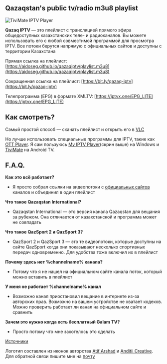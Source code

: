 ## Qazaqstan's public tv/radio m3u8 playlist

![TiviMate IPTV Player](https://aidoseg.github.io/qazaqiptv/assets/img/tivimate.png)

**Qazaq IPTV** — это плейлист с трансляцией прямого эфира общедоступных казахстанских теле- и радиоканалов. Вы можете использовать его с любой совместимой программой для просмотра IPTV. Все потоки берутся напрямую с официальных сайтов и доступны с территории Казахстана

Прямая ссылка на плейлист:
[https://aidoseg.github.io/qazaqiptv/playlist.m3u8](https://aidoseg.github.io/qazaqiptv/playlist.m3u8)

Сокращенная ссылка на плейлист:
[https://bit.ly/qazaq-iptv](https://bit.ly/qazaq-iptv)

Телепрограмма (EPG) в формате XMLTV: 
[https://iptvx.one/EPG_LITE](https://iptvx.one/EPG_LITE)



## Как смотреть?

Самый простой способ — скачать плейлист и открыть его в [VLC](https://www.videolan.org/vlc/)

Но лучше использовать специальные программы для IPTV, такие как [OTT Player](https://ottplayer.tv/soft). Я сам пользуюсь [My IPTV Player](https://apps.microsoft.com/store/detail/myiptv-player/9PJJ2NMBF0TR?hl=en-us&gl=US)(скрин выше) на Windows и [TiviMate](https://play.google.com/store/apps/details?id=ar.tvplayer.tv) на Android TV.

## F.A.Q.

**Как это всё работает?**
- Я просто собрал ссылки на видеопотоки с [официальных сайтов](./sources.html) каналов и объединил в один плейлист

**Что такое Qazaqstan International?**
- Qazaqstan International — это версия канала Qazaqstan для вещания за рубежом. Она отличается от казахстанской и программа может не совпадать

**Что такое QazSport 2 и QazSport 3?**
- QazSport 2 и QazSport 3 — это те видеопотоки, которые доступны на сайте QazSport когда они показывают несколько спортивных передач одновременно. Для удобства тоже включил их в плейлист

**Почему здесь нет %channelname% канала?**
- Потому что я не нашел на официальном сайте канала поток, который можно вставить в плейлист

**У меня не работает  %channelname% канал**
- Возможно канал приостановил вещание в интернете из-за авторских прав. Возможно на вашем устройстве не хватает кодеков. Можно проверить работает ли канал на официальном сайте и сравнить

**Зачем это нужно когда есть бесплатный Galam TV?**
- Просто потому что мне захотелось это сделать

[Источники](./sources.html)

Логотип составлен из иконок авторства [Atif Arshad](https://www.flaticon.com/authors/Atif-Arshad) и [Anditii Creative](https://www.flaticon.com/authors/anditii-creative). Для обратной связи пишите мне на [почту](mailto:aidos.kapanov@gmail.com)
